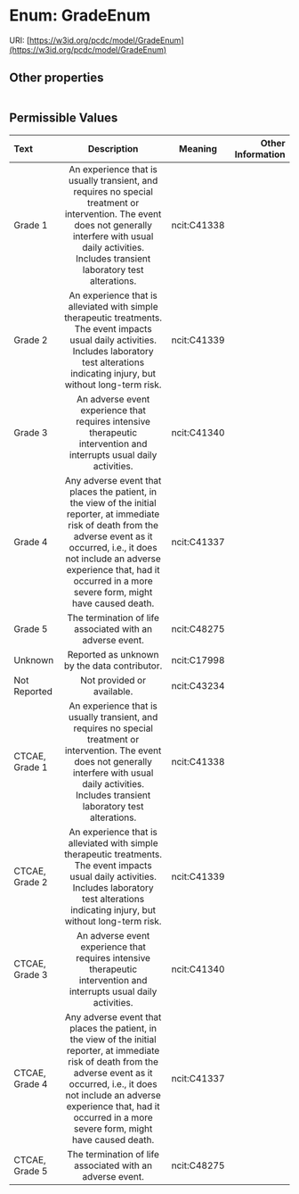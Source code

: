 
# Enum: GradeEnum




URI: [https://w3id.org/pcdc/model/GradeEnum](https://w3id.org/pcdc/model/GradeEnum)


## Other properties

|  |  |  |
| --- | --- | --- |

## Permissible Values

| Text | Description | Meaning | Other Information |
| :--- | :---: | :---: | ---: |
| Grade 1 | An experience that is usually transient, and requires no special treatment or intervention. The event does not generally interfere with usual daily activities. Includes transient laboratory test alterations. | ncit:C41338 |  |
| Grade 2 | An experience that is alleviated with simple therapeutic treatments. The event impacts usual daily activities. Includes laboratory test alterations indicating injury, but without long-term risk. | ncit:C41339 |  |
| Grade 3 | An adverse event experience that requires intensive therapeutic intervention and interrupts usual daily activities. | ncit:C41340 |  |
| Grade 4 | Any adverse event that places the patient, in the view of the initial reporter, at immediate risk of death from the adverse event as it occurred, i.e., it does not include an adverse experience that, had it occurred in a more severe form, might have caused death. | ncit:C41337 |  |
| Grade 5 | The termination of life associated with an adverse event. | ncit:C48275 |  |
| Unknown | Reported as unknown by the data contributor. | ncit:C17998 |  |
| Not Reported | Not provided or available. | ncit:C43234 |  |
| CTCAE, Grade 1 | An experience that is usually transient, and requires no special treatment or intervention. The event does not generally interfere with usual daily activities. Includes transient laboratory test alterations. | ncit:C41338 |  |
| CTCAE, Grade 2 | An experience that is alleviated with simple therapeutic treatments. The event impacts usual daily activities. Includes laboratory test alterations indicating injury, but without long-term risk. | ncit:C41339 |  |
| CTCAE, Grade 3 | An adverse event experience that requires intensive therapeutic intervention and interrupts usual daily activities. | ncit:C41340 |  |
| CTCAE, Grade 4 | Any adverse event that places the patient, in the view of the initial reporter, at immediate risk of death from the adverse event as it occurred, i.e., it does not include an adverse experience that, had it occurred in a more severe form, might have caused death. | ncit:C41337 |  |
| CTCAE, Grade 5 | The termination of life associated with an adverse event. | ncit:C48275 |  |

